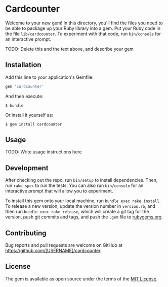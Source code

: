 # Cardcounter

Welcome to your new gem! In this directory, you'll find the files you need to be able to package up your Ruby library into a gem. Put your Ruby code in the file `lib/cardcounter`. To experiment with that code, run `bin/console` for an interactive prompt.

TODO: Delete this and the text above, and describe your gem

## Installation

Add this line to your application's Gemfile:

```ruby
gem 'cardcounter'
```

And then execute:

    $ bundle

Or install it yourself as:

    $ gem install cardcounter

## Usage

TODO: Write usage instructions here

## Development

After checking out the repo, run `bin/setup` to install dependencies. Then, run `rake spec` to run the tests. You can also run `bin/console` for an interactive prompt that will allow you to experiment.

To install this gem onto your local machine, run `bundle exec rake install`. To release a new version, update the version number in `version.rb`, and then run `bundle exec rake release`, which will create a git tag for the version, push git commits and tags, and push the `.gem` file to [rubygems.org](https://rubygems.org).

## Contributing

Bug reports and pull requests are welcome on GitHub at https://github.com/[USERNAME]/cardcounter.


## License

The gem is available as open source under the terms of the [MIT License](http://opensource.org/licenses/MIT).

